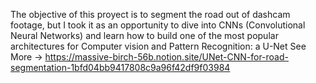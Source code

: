 The objective of this proyect is to segment the road out of dashcam footage, but I took it as an opportunity to dive into CNNs (Convolutional Neural Networks) and learn how to build one of the most popular architectures for Computer vision and Pattern Recognition: a U-Net
See More -> https://massive-birch-56b.notion.site/UNet-CNN-for-road-segmentation-1bfd04bb9417808c9a96f42df9f03984

